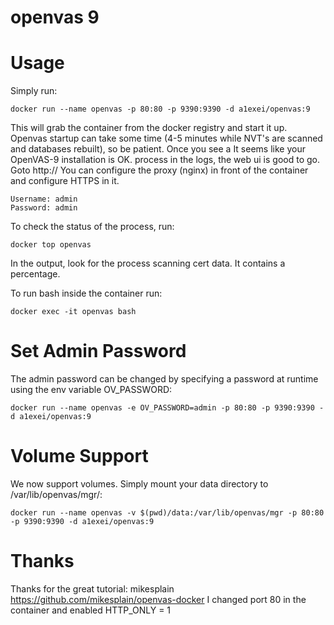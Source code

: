 # openvas 9

# Usage
Simply run:

    docker run --name openvas -p 80:80 -p 9390:9390 -d a1exei/openvas:9

This will grab the container from the docker registry and start it up. Openvas startup can take some time (4-5 minutes while NVT's are scanned and databases rebuilt), so be patient. Once you see a It seems like your OpenVAS-9 installation is OK. process in the logs, the web ui is good to go. Goto http://<machinename>
You can configure the proxy (nginx) in front of the container and configure HTTPS in it.

    Username: admin
    Password: admin
To check the status of the process, run:

    docker top openvas
In the output, look for the process scanning cert data. It contains a percentage.

To run bash inside the container run:

    docker exec -it openvas bash

# Set Admin Password
The admin password can be changed by specifying a password at runtime using the env variable OV_PASSWORD:

    docker run --name openvas -e OV_PASSWORD=admin -p 80:80 -p 9390:9390 -d a1exei/openvas:9

# Volume Support
We now support volumes. Simply mount your data directory to /var/lib/openvas/mgr/:

    docker run --name openvas -v $(pwd)/data:/var/lib/openvas/mgr -p 80:80 -p 9390:9390 -d a1exei/openvas:9

# Thanks
Thanks for the great tutorial: mikesplain https://github.com/mikesplain/openvas-docker
I changed port 80 in the container and enabled HTTP_ONLY = 1
